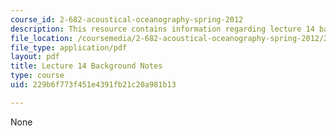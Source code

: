 ```yaml
---
course_id: 2-682-acoustical-oceanography-spring-2012
description: This resource contains information regarding lecture 14 background notes.
file_location: /coursemedia/2-682-acoustical-oceanography-spring-2012/229b6f773f451e4391fb21c20a981b13_MIT2_682S12_bglec14.pdf
file_type: application/pdf
layout: pdf
title: Lecture 14 Background Notes
type: course
uid: 229b6f773f451e4391fb21c20a981b13

---
```

None